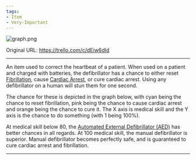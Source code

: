 ```yaml
---
tags:
- Item
- Very-Important
---
```


![graph.png](https:/trello.com/1/cards/632d76e03ce73b033c01e1e8/attachments/632d7869a3557a0052338185/download/graph.png)

Original URL: https://trello.com/c/dEiw6dId

---

An item used to correct the heartbeat of a patient. When used on a patient and charged with batteries, the defibrillator has a chance to either reset [Fibrillation](../Heart/Fibrillation.md), cause [Cardiac Arrest](../Heart/Cardiac%20Arrest.md), or cure cardiac arrest. Using any defibrillator on a human will stun them for one second.

The chance for these is depicted in the graph below, with cyan being the chance to reset fibrillation, pink being the chance to cause cardiac arrest and orange being the chance to cure it. The X axis is medical skill and the Y axis is the chance to do something (with 1 being 100%).

At medical skill below 80, the [Automated External Defibrillator (AED)](Automated%20External%20Defibrillator%20(AED).md) has better chances in all regards. At 100 medical skill, the manual defibrillator is superior. Manual defibrillator becomes perfectly safe, and is guaranteed to cure cardiac arrest and fibrillation.

---

